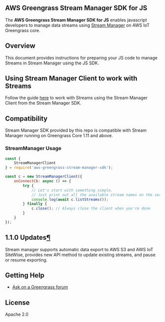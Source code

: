 ## AWS Greengrass Stream Manager SDK for JS

The **AWS Greengrass Stream Manager SDK for JS** enables javascript developers to manage data streams using [Stream
Manager](https://docs.aws.amazon.com/greengrass/latest/developerguide/stream-manager.html) on AWS IoT Greengrass core.

## Overview

This document provides instructions for preparing your JS code to manage Streams in Stream Manager using the JS SDK.

## Using Stream Manager Client to work with Streams

Follow the guide [here](https://docs.aws.amazon.com/greengrass/latest/developerguide/work-with-streams.html) to work
with Streams using the Stream Manager Client from the Stream Manager SDK.

## Compatibility

Stream Manager SDK provided by this repo is compatible with Stream Manager running on Greengrass Core 1.11 and above.

### StreamManager Usage

```javascript
const {
    StreamManagerClient
} = require('aws-greengrass-stream-manager-sdk');

const c = new StreamManagerClient({
    onConnectCb: async () => {
        try {
            // Let's start with something simple.
            // Just print out all the available stream names on the server 
            console.log(await c.listStreams());
        } finally {
            c.close(); // Always close the client when you're done
        }
    }
});
```
<div class="Section" id="1.1.0updates">

## 1.1.0 Updates[¶](#1.1.0updates "Permalink to this headline")

Stream manager supports automatic data export to AWS S3 and AWS IoT SiteWise, provides new API method to update existing streams, and pause or resume exporting.

</div>

## Getting Help

*   [Ask on a Greengrass forum](https://forums.aws.amazon.com/forum.jspa?forumID=254)

## License

Apache 2.0
